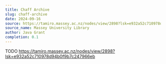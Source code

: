 ```yaml
---
title: Chaff Archive
slug: chaff-archive
date: 2024-09-16
source: https://tamiro.massey.ac.nz/nodes/view/2898?lsk=e932a52c710978d94b0f9b7c247966eb
source_name: Massey University Library
author: Java Grant
completion: 0.1
---
```


TODO
https://tamiro.massey.ac.nz/nodes/view/2898?lsk=e932a52c710978d94b0f9b7c247966eb

<script src="/table-of-contents.js"></script>
